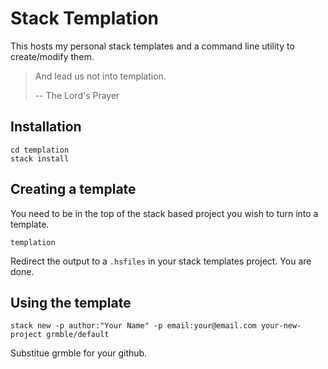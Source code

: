 # Stack Templation

This hosts my personal stack templates and a command line utility to create/modify them.

> And lead us not into templation.
>
> -- The Lord's Prayer

## Installation

    cd templation
    stack install

## Creating a template

You need to be in the top of the stack based project
you wish to turn into a template.

    templation

Redirect the output to a `.hsfiles` in your stack templates
project.  You are done.

## Using the template

    stack new -p author:"Your Name" -p email:your@email.com your-new-project grmble/default

Substitue grmble for your github.
